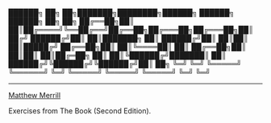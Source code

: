 ██████╗ ██╗   ██╗███████╗████████╗██████╗  ██████╗  ██████╗ ██╗  ██╗
██╔══██╗██║   ██║██╔════╝╚══██╔══╝██╔══██╗██╔═══██╗██╔═══██╗██║ ██╔╝
██████╔╝██║   ██║███████╗   ██║   ██████╔╝██║   ██║██║   ██║█████╔╝ 
██╔══██╗██║   ██║╚════██║   ██║   ██╔══██╗██║   ██║██║   ██║██╔═██╗ 
██║  ██║╚██████╔╝███████║   ██║   ██████╔╝╚██████╔╝╚██████╔╝██║  ██╗
╚═╝  ╚═╝ ╚═════╝ ╚══════╝   ╚═╝   ╚═════╝  ╚═════╝  ╚═════╝ ╚═╝  ╚═╝

---

[Matthew Merrill](https://www.mattmerr.com)

Exercises from The Book (Second Edition).

